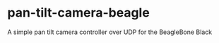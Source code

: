 pan-tilt-camera-beagle
======================

A simple pan tilt camera controller over UDP for the BeagleBone Black
